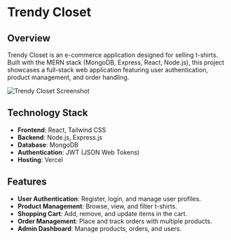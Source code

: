 # Trendy Closet

## Overview

Trendy Closet is an e-commerce application designed for selling t-shirts. Built with the MERN stack (MongoDB, Express, React, Node.js), this project showcases a full-stack web application featuring user authentication, product management, and order handling.

![Trendy Closet Screenshot]()

## Technology Stack

- **Frontend**: React, Tailwind CSS
- **Backend**: Node.js, Express.js
- **Database**: MongoDB
- **Authentication**: JWT (JSON Web Tokens)
- **Hosting**: Vercel

## Features

- **User Authentication**: Register, login, and manage user profiles.
- **Product Management**: Browse, view, and filter t-shirts.
- **Shopping Cart**: Add, remove, and update items in the cart.
- **Order Management**: Place and track orders with multiple products.
- **Admin Dashboard**: Manage products, orders, and users.
